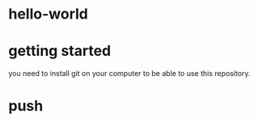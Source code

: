 # hello-world

# getting started
you need to install git on your computer to be able to use this repository.
# push
